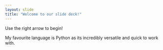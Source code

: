 ```yaml
---
layout: slide
title: "Welcome to our slide deck!"
---
```


Use the right arrow to begin!

My favourite language is Python as its incredibly versatile and quick to work with. 